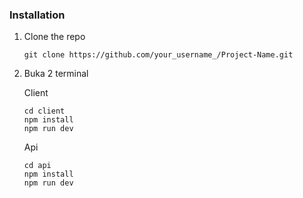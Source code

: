 ### Installation
1.  Clone the repo
    ```
    git clone https://github.com/your_username_/Project-Name.git
    ```
2. Buka 2 terminal
   
   Client
   ```
   cd client
   npm install
   npm run dev
   ```
   Api
   ```
   cd api
   npm install
   npm run dev
   ```
